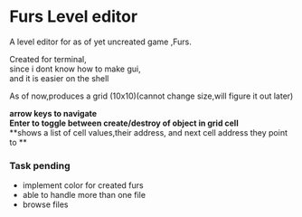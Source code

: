  Furs Level editor
==============

A level editor for as of yet uncreated game ,Furs.

Created for terminal,  
since i dont know how to make gui,  
and it is easier on the shell


As of now,produces a grid (10x10)(cannot change size,will figure it out later)

 **arrow keys to navigate**    
 **Enter to toggle between create/destroy of object in grid cell**  
 **shows a list of cell values,their address,
 and next cell address they point to  **  


### Task pending
- implement color for created furs
- able to handle more than one file
- browse files
